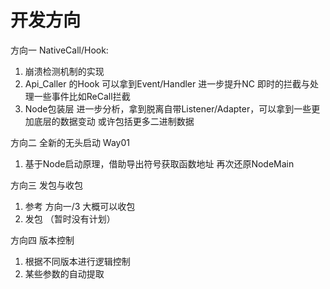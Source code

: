 # 开发方向
方向一 NativeCall/Hook:
1. 崩溃检测机制的实现
2. Api_Caller 的Hook 可以拿到Event/Handler 进一步提升NC 即时的拦截与处理一些事件比如ReCall拦截
3. Node包装层 进一步分析，拿到脱离自带Listener/Adapter，可以拿到一些更加底层的数据变动 或许包括更多二进制数据

方向二 全新的无头启动 Way01
1. 基于Node启动原理，借助导出符号获取函数地址 再次还原NodeMain

方向三 发包与收包
1. 参考 方向一/3 大概可以收包
2. 发包 （暂时没有计划）

方向四 版本控制
1. 根据不同版本进行逻辑控制
2. 某些参数的自动提取